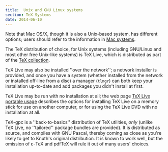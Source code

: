 ```yaml
---
title:  Unix and GNU Linux systems
section: TeX Systems
date: 2014-06-10
---
```


  Note that Mac OS/X, though it is also a Unix-based system, has
  different options; users should refer to the information in
  [Mac systems](FAQ-sysmac.md).

The TeX distribution of choice, for Unix systems (including
GNU/Linux and most other free Unix-like systems) is TeX&nbsp;Live,
which is distributed as part of the [TeX collection](FAQ-CD.md).

TeX&nbsp;Live may also be installed ''over the network''; a network
installer is provided, and once you have a system (whether installed
from the network or installed off-line from a disc) a manager
(`tlmgr`) can both keep your installation up-to-date and add
packages you didn't install at first.

TeX&nbsp;Live may be run with no installation at all; the web page 
[TeX&nbsp;Live portable usage](http://www.tug.org/texlive/portable.html)
describes the options for installing TeX&nbsp;Live on a memory stick for
use on another computer, or for using the TeX&nbsp;Live DVD with
no installation at all.

TeX-gpc is a ''back-to-basics'' distribution of TeX utilities,
_only_ (unlike TeX&nbsp;Live, no ''tailored'' package bundles are
provided).  It is distributed as source, and compiles with GNU
Pascal, thereby coming as close as you're likely to get to Knuth's original
distribution.  It is known to work well, but the omission of &epsilon;-TeX
and pdfTeX will rule it out of many users' choices.

